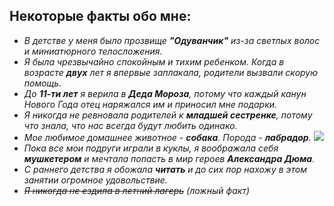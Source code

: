 ## Некоторые факты обо мне:
+ *В детстве у меня было прозвище **"Одуванчик"** из-за светлых волос и миниатюрного телосложения.*
+ *Я была чрезвычайно спокойным и тихим ребенком. Когда в возрасте **двух** лет я впервые заплакала, родители вызвали скорую помощь.*
+ *До **11-ти лет** я верила в **Деда Мороза**, потому что каждый канун Нового Года отец наряжался им и приносил мне подарки.*
+ *Я никогда не ревновала родителей к **младшей сестренке**, потому что знала, что нас всегда будут любить одинако.*
+ *Мое любимое домашнее животное - **собака**. Порода - **лабрадор**.* 
![](https://yandex.ru/images/search?source=wiz&text=%D0%BB%D0%B0%D0%B1%D1%80%D0%B0%D0%B4%D0%BE%D1%80%20%D1%84%D0%BE%D1%82%D0%BE&noreask=1&img_url=https%3A%2F%2Fotvet.imgsmail.ru%2Fdownload%2F36062854_41b6fc47c0522cc7be2f797645761e7f_800.jpg&pos=7&rpt=simage&lr=213)
+ *Пока все мои подруги играли в куклы, я воображала себя **мушкетером** и мечтала попасть в мир героев **Александра Дюма**.*
+ *С раннего детства я обожала **читать** и до сих пор нахожу в этом занятии огромное удовольствие.*
+ ~~*Я никогда не ездила в летний лагерь*~~ *(ложный факт)*
